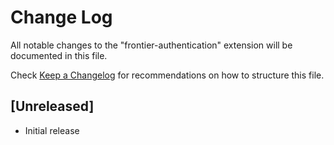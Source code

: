 # Change Log

All notable changes to the "frontier-authentication" extension will be documented in this file.

Check [Keep a Changelog](http://keepachangelog.com/) for recommendations on how to structure this file.

## [Unreleased]

- Initial release